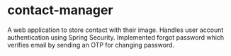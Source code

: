 # contact-manager

A web application to store contact with their image.
Handles user account authentication using Spring Security.
Implemented forgot password which verifies email by sending an OTP for changing password.
